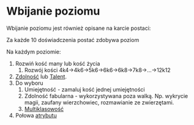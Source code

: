 # Wbijanie poziomu

Wbijanie poziomu jest również opisane na karcie postaci:

Za każde 10 doświadczenia postać zdobywa poziom

Na każdym poziomie:
1. Rozwiń kość many lub kość życia
   1. Rozwój kości 4k4->4k6->5k6->6k6->6k8->7k8->...->12k12
2. [Zdolność](docs/zdolnosc.md) lub [Talent](docs/talent.md).
3. Do wyboru
   1. Umiejętność - zamaluj kość jednej umiejętności
   2. Zdolność fabularna - wykorzystywana poza walką. Np. wykrycie magii, zaufany wierzchowiec, rozmawianie ze zwierzętami.
   3. [Multiklasowość](docs/multiklasowosc.md)
4. Połowa [atrybutu](docs/atrybuty.md)
